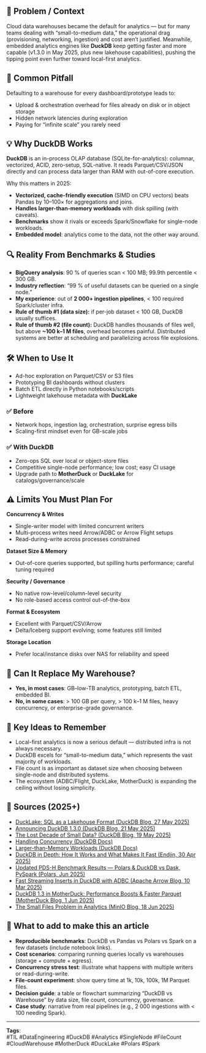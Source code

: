 
## 🎯 Problem / Context  
Cloud data warehouses became the default for analytics — but for many teams dealing with “small-to-medium data,” the operational drag (provisioning, networking, ingestion) and cost aren’t justified. Meanwhile, embedded analytics engines like **DuckDB** keep getting faster and more capable (v1.3.0 in May 2025, plus new lakehouse capabilities), pushing the tipping point even further toward local-first analytics.  

## 🐛 Common Pitfall  
Defaulting to a warehouse for every dashboard/prototype leads to:  
- Upload & orchestration overhead for files already on disk or in object storage  
- Hidden network latencies during exploration  
- Paying for “infinite scale” you rarely need  

## 💡 Why DuckDB Works  
**DuckDB** is an in-process OLAP database (SQLite-for-analytics): columnar, vectorized, ACID, zero-setup, SQL-native. It reads Parquet/CSV/JSON directly and can process data larger than RAM with out-of-core execution.  

Why this matters in 2025:  
- **Vectorized, cache-friendly execution** (SIMD on CPU vectors) beats Pandas by 10–100× for aggregations and joins.  
- **Handles larger-than-memory workloads** with disk spilling (with caveats).  
- **Benchmarks** show it rivals or exceeds Spark/Snowflake for single-node workloads.  
- **Embedded model**: analytics come to the data, not the other way around.  

## 🔍 Reality From Benchmarks & Studies  
- **BigQuery analysis**: 90 % of queries scan < 100 MB; 99.9th percentile < 300 GB.  
- **Industry reflection**: “99 % of useful datasets can be queried on a single node.”  
- **My experience**: out of **2 000+ ingestion pipelines**, < 100 required Spark/cluster infra.  
- **Rule of thumb #1 (data size):** if per-job dataset < 100 GB, DuckDB usually suffices.  
- **Rule of thumb #2 (file count):** DuckDB handles thousands of files well, but above **~100 k–1 M files**, overhead becomes painful. Distributed systems are better at scheduling and parallelizing across file explosions.  

## 🛠️ When to Use It  
- Ad-hoc exploration on Parquet/CSV or S3 files  
- Prototyping BI dashboards without clusters  
- Batch ETL directly in Python notebooks/scripts  
- Lightweight lakehouse metadata with **DuckLake**  

### ✅ Before  
- Network hops, ingestion lag, orchestration, surprise egress bills  
- Scaling-first mindset even for GB-scale jobs  

### ✅ With DuckDB  
- Zero-ops SQL over local or object-store files  
- Competitive single-node performance; low cost; easy CI usage  
- Upgrade path to **MotherDuck** or **DuckLake** for catalogs/governance/scale  

## ⚠️ Limits You Must Plan For  
**Concurrency & Writes**  
- Single-writer model with limited concurrent writers  
- Multi-process writes need Arrow/ADBC or Arrow Flight setups  
- Read-during-write across processes constrained  

**Dataset Size & Memory**  
- Out-of-core queries supported, but spilling hurts performance; careful tuning required  

**Security / Governance**  
- No native row-level/column-level security  
- No role-based access control out-of-the-box  

**Format & Ecosystem**  
- Excellent with Parquet/CSV/Arrow  
- Delta/Iceberg support evolving; some features still limited  

**Storage Location**  
- Prefer local/instance disks over NAS for reliability and speed  

## 🧪 Can It Replace My Warehouse?  
- **Yes, in most cases**: GB–low-TB analytics, prototyping, batch ETL, embedded BI.  
- **No, in some cases**: > 100 GB per query, > 100 k–1 M files, heavy concurrency, or enterprise-grade governance.  

## 🧠 Key Ideas to Remember  
- Local-first analytics is now a serious default — distributed infra is not always necessary.  
- DuckDB excels for “small-to-medium data,” which represents the vast majority of workloads.  
- File count is as important as dataset size when choosing between single-node and distributed systems.  
- The ecosystem (ADBC/Flight, DuckLake, MotherDuck) is expanding the ceiling without losing simplicity.  

## 📝 Sources (2025+)  
- [DuckLake: SQL as a Lakehouse Format (DuckDB Blog, 27 May 2025)](https://duckdb.org/2025/05/27/ducklake.html)  
- [Announcing DuckDB 1.3.0 (DuckDB Blog, 21 May 2025)](https://duckdb.org/2025/05/21/announcing-duckdb-130.html)  
- [The Lost Decade of Small Data? (DuckDB Blog, 19 May 2025)](https://duckdb.org/2025/05/19/the-lost-decade-of-small-data.html)  
- [Handling Concurrency (DuckDB Docs)](https://duckdb.org/docs/stable/connect/concurrency.html)  
- [Larger-than-Memory Workloads (DuckDB Docs)](https://duckdb.org/docs/stable/guides/performance/how_to_tune_workloads.html)  
- [DuckDB in Depth: How It Works and What Makes It Fast (Endjin, 30 Apr 2025)](https://endjin.com/blog/2025/04/duckdb-in-depth-how-it-works-what-makes-it-fast)  
- [Updated PDS-H Benchmark Results — Polars & DuckDB vs Dask, PySpark (Polars, Jun 2025)](https://pola.rs/posts/benchmarks/)  
- [Fast Streaming Inserts in DuckDB with ADBC (Apache Arrow Blog, 10 Mar 2025)](https://arrow.apache.org/blog/2025/03/10/fast-streaming-inserts-in-duckdb-with-adbc/)  
- [DuckDB 1.3 in MotherDuck: Performance Boosts & Faster Parquet (MotherDuck Blog, 1 Jun 2025)](https://motherduck.com/blog/announcing-duckdb-13-on-motherduck-cdw/)  
- [The Small Files Problem in Analytics (MinIO Blog, 18 Jun 2025)](https://blog.min.io/challenge-big-data-small-files/)  
## 📝 What to add to make this an article  
- **Reproducible benchmarks**: DuckDB vs Pandas vs Polars vs Spark on a few datasets (include notebook links).  
- **Cost scenarios**: comparing running queries locally vs warehouses (storage + compute + egress).  
- **Concurrency stress test**: illustrate what happens with multiple writers or read-during-write.  
- **File-count experiment**: show query time at 1k, 10k, 100k, 1M Parquet files.  
- **Decision guide**: a table or flowchart summarizing “DuckDB vs Warehouse” by data size, file count, concurrency, governance. 
- **Case study**: narrative from real pipelines (e.g., 2 000 ingestions with < 100 needing Spark).  


---

**Tags**:  
#TIL #DataEngineering #DuckDB #Analytics #SingleNode #FileCount #CloudWarehouse #MotherDuck #DuckLake #Polars #Spark